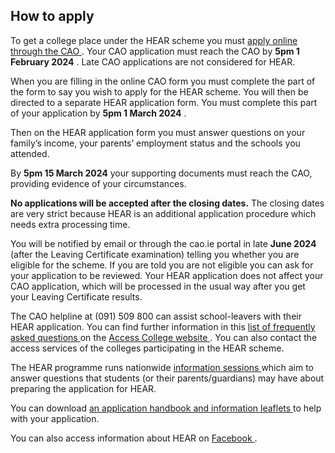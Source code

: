 ##  How to apply

To get a college place under the HEAR scheme you must [ apply online through
the CAO ](http://www.cao.ie/apply.php) . Your CAO application must reach the
CAO by **5pm 1 February 2024** . Late CAO applications are not considered for
HEAR.

When you are filling in the online CAO form you must complete the part of the
form to say you wish to apply for the HEAR scheme. You will then be directed
to a separate HEAR application form. You must complete this part of your
application by **5pm 1 March 2024** .

Then on the HEAR application form you must answer questions on your family’s
income, your parents’ employment status and the schools you attended.

By **5pm 15 March 2024** your supporting documents must reach the CAO,
providing evidence of your circumstances.

**No applications will be accepted after the closing dates.** The closing
dates are very strict because HEAR is an additional application procedure
which needs extra processing time.

You will be notified by email or through the cao.ie portal in late **June
2024** (after the Leaving Certificate examination) telling you whether you are
eligible for the scheme. If you are told you are not eligible you can ask for
your application to be reviewed. Your HEAR application does not affect your
CAO application, which will be processed in the usual way after you get your
Leaving Certificate results.

The CAO helpline at (091) 509 800 can assist school-leavers with their HEAR
application. You can find further information in this [ list of frequently
asked questions ](http://accesscollege.ie/hear/help/) on the [ Access College
website ](http://www.accesscollege.ie/) . You can also contact the access
services of the colleges participating in the HEAR scheme.

The HEAR programme runs nationwide [ information sessions
](http://accesscollege.ie/hear/events/) which aim to answer questions that
students (or their parents/guardians) may have about preparing the application
for HEAR.

You can download [ an application handbook and information leaflets
](http://accesscollege.ie/hear/making-an-application/handbooks-forms/) to help
with your application.

You can also access information about HEAR on [ Facebook
](http://www.facebook.com/accesscollege) .
